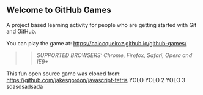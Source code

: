 ## Welcome to GitHub Games

A project based learning activity for people who are getting started with Git and GitHub.

You can play the game at: https://caiocqueiroz.github.io/github-games/

>> _*SUPPORTED BROWSERS*: Chrome, Firefox, Safari, Opera and IE9+_

This fun open source game was cloned from: https://github.com/jakesgordon/javascript-tetris
YOLO 
YOLO 2
YOLO 3
sdasdsadsada